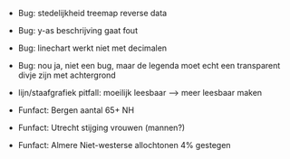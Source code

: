 - Bug: stedelijkheid treemap reverse data
- Bug: y-as beschrijving gaat fout
- Bug: linechart werkt niet met decimalen
- Bug: nou ja, niet een bug, maar de legenda moet echt een transparent divje zijn met achtergrond

- lijn/staafgrafiek pitfall: moeilijk leesbaar --> meer leesbaar maken

- Funfact: Bergen aantal 65+   NH
- Funfact: Utrecht stijging vrouwen (mannen?)
- Funfact: Almere Niet-westerse allochtonen 4% gestegen
